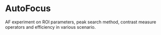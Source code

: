 # AutoFocus
 AF experiment on ROI parameters, peak search method, contrast measure operators and efficiency in various scenario.
